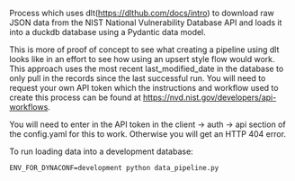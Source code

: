 Process which uses dlt(https://dlthub.com/docs/intro) to download raw JSON data from the NIST National Vulnerability Database API and loads it into a duckdb database using a Pydantic data model.

This is more of proof of concept to see what creating a pipeline using dlt looks like in an effort to see how using an upsert style flow would work.  
This approach uses the most recent last_modified_date in the database to only pull in the records since the last successful run. You will need to request your own API token
which the instructions and workflow used to create this process can be found at https://nvd.nist.gov/developers/api-workflows.

You will need to enter in the API token in the client -> auth -> api section of the config.yaml for this to work.  Otherwise you will get an HTTP 404 error.

To run loading data into a development database:

`ENV_FOR_DYNACONF=development python data_pipeline.py`
